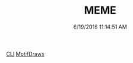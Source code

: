 ﻿---
title: MEME
date: 6/19/2016 11:14:51 AM
---

[CLI](T-MEME.CLI.html)
[MotifDraws](T-MEME.MotifDraws.html)
